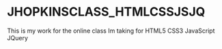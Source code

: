 # JHOPKINSCLASS_HTMLCSSJSJQ
This is my work for the online class Im taking for HTML5 CSS3 JavaScript JQuery
